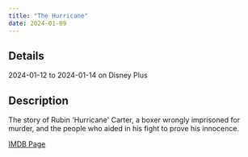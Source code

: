 ```yaml
---
title: "The Hurricane"
date: 2024-01-09
---
```

## Details
2024-01-12 to 2024-01-14 on Disney Plus

## Description
The story of Rubin 'Hurricane' Carter, a boxer wrongly imprisoned for murder, and the people who aided in his fight to prove his innocence.

[IMDB Page](https://www.imdb.com/title/tt0174856/)
